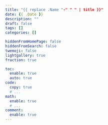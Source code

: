```yaml
---
title: "{{ replace .Name "-" " " | title }}"
date: {{ .Date }}
description: ""
draft: false
tags: []
categories: []

hiddenFromHomePage: false
hiddenFromSearch: false
twemoji: false
lightgallery: true
fraction: true

toc:
  enable: true
  auto: true
code:
  copy: true
  # ...
math:
  enable: true
  # ...
comment:
  enable: true
---
```


<!--more-->
